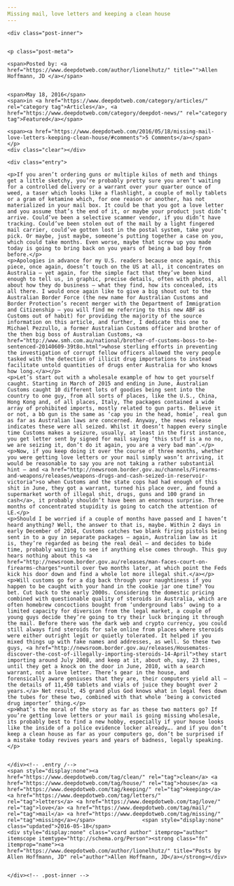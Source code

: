```yaml
---
Missing mail, love letters and keeping a clean house
---
```

<article class="post-listing post-11339 post type-post status-publish format-standard has-post-thumbnail hentry category-articles category-deepdot-news tag-clean tag-house tag-keeping tag-letters tag-love tag-mail tag-missing">
    
    <div class="post-inner">
    
    
    <p class="post-meta">
    
    <span>Posted by: <a href="https://www.deepdotweb.com/author/lionelhutz/" title="">Allen Hoffmann, JD </a></span>
    
    
    <span>May 18, 2016</span>
    <span>in <a href="https://www.deepdotweb.com/category/articles/" rel="category tag">Articles</a>, <a href="https://www.deepdotweb.com/category/deepdot-news/" rel="category tag">Featured</a></span>
    
    <span><a href="https://www.deepdotweb.com/2016/05/18/missing-mail-love-letters-keeping-clean-house/#comments">5 Comments</a></span>
    </p>
    <div class="clear"></div>
    
    <div class="entry">
    
    <p>If you aren’t ordering guns or multiple kilos of meth and things get a little sketchy, you’re probably pretty sure you aren’t waiting for a controlled delivery or a warrant over your quarter ounce of weed, a taser which looks like a flashlight, a couple of molly tablets or a gram of ketamine which, for one reason or another, has not materialized in your mail box. It could be that you got a love letter and you assume that’s the end of it, or maybe your product just didn’t arrive. Could’ve been a selective scammer vendor, if you didn’t have tracking. Could’ve been stolen out of the mail by a light fingered mail carrier, could’ve gotten lost in the postal system, take your pick. Or maybe, just maybe, someone’s putting together a case on you, which could take months. Even worse, maybe that screw up you made today is going to bring back on you years of being a bad boy from before.</p>
    <p>Apologies in advance for my U.S. readers because once again, this piece, once again, doesn’t touch on the US at all, it concentrates on Australia – yet again, for the simple fact that they’ve been kind enough to tell us, in graphic, precise details, often with photos, all about how they do business – what they find, how its concealed, its all there. I would once again like to give a big shout out to the Australian Border Force (the new name for Australian Customs and Border Protection’s recent merger with the Department of Immigration and Citizenship – you will find me referring to this new ABF as Customs out of habit) for providing the majority of the source information on this article, and further, I dedicate this one to Michael Pezzullo, a former Australian Customs officer and brother of the then big boss of Australian Customs, <a href="http://www.smh.com.au/national/brother-of-customs-boss-to-be-sentenced-20140609-39t8o.html">whose sterling efforts in preventing the investigation of corrupt fellow officers allowed the very people tasked with the detection of illicit drug importations to instead facilitate untold quantities of drugs enter Australia for who knows how long.</a></p>
    <p>Let’s start out with a wholesale example of how to get yourself caught. Starting in March of 2015 and ending in June, Australian Customs caught 10 different lots of goodies being sent into the country to one guy, from all sorts of places, like the U.S., China, Hong Kong and, of all places, Italy, The packages contained a wide array of prohibited imports, mostly related to gun parts. Believe it or not, a bb gun is the same as ‘cap you in the head, homie’, real gun as far as Australian laws are concerned. Anyway, the news release indicates these were all seized. Whilst it doesn’t happen every single time Customs makes a seizure, usually, at least in the first instance, you get letter sent by signed for mail saying ‘this stuff is a no no, we are seizing it, don’t do it again, you are a very bad man’.</p>
    <p>Now, if you keep doing it over the course of three months, whether you were getting love letters or your mail simply wasn’t arriving, it would be reasonable to say you are not taking a rather substantial hint – and <a href="http://newsroom.border.gov.au/channels/Firearms-and-weapons/releases/weapons-drugs-and-cash-seized-in-reservoir-victoria">so when Customs and the state cops had had enough of this shit in June, they got a warrant, turned his place over, and found a supermarket worth of illegal shit, drugs, guns and 100 grand in cash</a>, it probably shouldn’t have been an enormous surprise. Three months of concentrated stupidity is going to catch the attention of LE.</p>
    <p>Should I be worried if a couple of months have passed and I haven’t heard anything? Well, the answer to that is, maybe. Within 2 days in early December of 2014, Customs catches two blank firing pistols being sent in to a guy in separate packages – again, Australian law as it is, they’re regarded as being the real deal – and decides to bide time, probably waiting to see if anything else comes through. This guy hears nothing about this <a href="http://newsroom.border.gov.au/releases/man-faces-court-on-firearms-charges">until over two months later, at which point the Feds kick his door down and find a whole lot more illegal shit.</a></p>
    <p>Will customs go for a dig back through your naughtiness if you happen to be caught with your hand in the cookie jar one time? You bet. Cut back to the early 2000s. Considering the domestic pricing combined with questionable quality of steroids in Australia, which are often homebrew concoctions bought from ‘underground labs’ owing to a limited capacity for diversion from the legal market, a couple of young guys decide they’re going to try their luck bringing it through the mail. Before there was the dark web and crypto currency, you could still always find steroids for sale online from places where steroids were either outright legit or quietly tolerated. It helped if you mixed things up with fake names and addresses, as well. So these two guys, <a href="http://newsroom.border.gov.au/releases/Housemates-discover-the-cost-of-illegally-importing-steroids-14-April">they start importing around July 2008, and keep at it, about oh, say, 23 times, until they get a knock on the door in June, 2010, with a search warrant, not a love letter. There’s gear in the house, and forensically aware geniuses that they are, their computers yield all – the details of 11,450 tablets and vials of juice they bought over 2 years.</a> Net result, 45 grand plus God knows what in legal fees down the tubes for these two, combined with that whole ‘being a convicted drug importer’ thing.</p>
    <p>What’s the moral of the story as far as these two matters go? If you’re getting love letters or your mail is going missing wholesale, its probably best to find a new hobby, especially if your house looks like the inside of a police evidence locker already…. and if you don’t keep a clean house as far as your computers go, don’t be surprised if a mistake today revives years and years of badness, legally speaking.</p>
    
    
    </div><!-- .entry /-->
    <span style="display:none"><a href="https://www.deepdotweb.com/tag/clean/" rel="tag">clean</a> <a href="https://www.deepdotweb.com/tag/house/" rel="tag">house</a> <a href="https://www.deepdotweb.com/tag/keeping/" rel="tag">keeping</a> <a href="https://www.deepdotweb.com/tag/letters/" rel="tag">letters</a> <a href="https://www.deepdotweb.com/tag/love/" rel="tag">love</a> <a href="https://www.deepdotweb.com/tag/mail/" rel="tag">mail</a> <a href="https://www.deepdotweb.com/tag/missing/" rel="tag">missing</a></span>				<span style="display:none" class="updated">2016-05-18</span>
    <div style="display:none" class="vcard author" itemprop="author" itemscope itemtype="http://schema.org/Person"><strong class="fn" itemprop="name"><a href="https://www.deepdotweb.com/author/lionelhutz/" title="Posts by Allen Hoffmann, JD" rel="author">Allen Hoffmann, JD</a></strong></div>
    
    
    </div><!-- .post-inner -->
</article><!-- .post-listing -->

